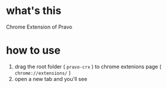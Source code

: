 # what's this
Chrome Extension of Pravo

# how to use
1. drag the root folder ( `pravo-crx` ) to chrome extenions page ( `chrome://extensions/` )
2. open a new tab and you'll see